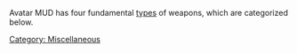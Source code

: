 Avatar MUD has four fundamental
[types](:Category:_Object_Types.md "wikilink") of weapons, which are
categorized below.

[Category: Miscellaneous](Category:_Miscellaneous "wikilink")

